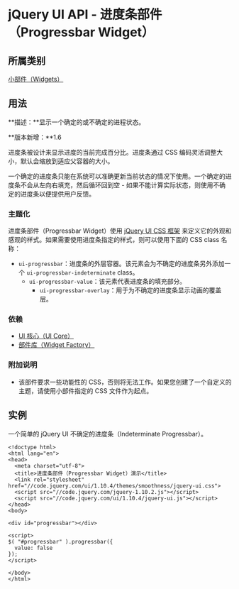 # jQuery UI API - 进度条部件（Progressbar Widget）

## 所属类别

[小部件（Widgets）](ref-widgets.html)

## 用法

**描述：**显示一个确定的或不确定的进程状态。

**版本新增：**1.6

进度条被设计来显示进度的当前完成百分比。进度条通过 CSS 编码灵活调整大小，默认会缩放到适应父容器的大小。

一个确定的进度条只能在系统可以准确更新当前状态的情况下使用。一个确定的进度条不会从左向右填充，然后循环回到空 - 如果不能计算实际状态，则使用不确定的进度条以便提供用户反馈。

### 主题化

进度条部件（Progressbar Widget）使用 [jQuery UI CSS 框架](api-css-framework.html) 来定义它的外观和感观的样式。如果需要使用进度条指定的样式，则可以使用下面的 CSS class 名称：

*   `ui-progressbar`：进度条的外层容器。该元素会为不确定的进度条另外添加一个 `ui-progressbar-indeterminate` class。
    *   `ui-progressbar-value`：该元素代表进度条的填充部分。
        *   `ui-progressbar-overlay`：用于为不确定的进度条显示动画的覆盖层。

### 依赖

*   [UI 核心（UI Core）](ref-ui-core.html)
*   [部件库（Widget Factory）](api-jQuery-widget.html)

### 附加说明

*   该部件要求一些功能性的 CSS，否则将无法工作。如果您创建了一个自定义的主题，请使用小部件指定的 CSS 文件作为起点。

## 实例

一个简单的 jQuery UI 不确定的进度条（Indeterminate Progressbar）。

```
<!doctype html>
<html lang="en">
<head>
  <meta charset="utf-8">
  <title>进度条部件（Progressbar Widget）演示</title>
  <link rel="stylesheet" href="//code.jquery.com/ui/1.10.4/themes/smoothness/jquery-ui.css">
  <script src="//code.jquery.com/jquery-1.10.2.js"></script>
  <script src="//code.jquery.com/ui/1.10.4/jquery-ui.js"></script>
</head>
<body>

<div id="progressbar"></div>

<script>
$( "#progressbar" ).progressbar({
  value: false
});
</script>

</body>
</html>

```




